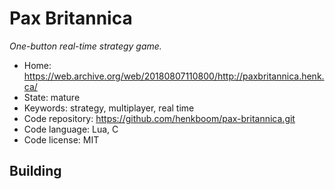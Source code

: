 # Pax Britannica

_One-button real-time strategy game._

- Home: https://web.archive.org/web/20180807110800/http://paxbritannica.henk.ca/
- State: mature
- Keywords: strategy, multiplayer, real time
- Code repository: https://github.com/henkboom/pax-britannica.git
- Code language: Lua, C
- Code license: MIT

## Building
